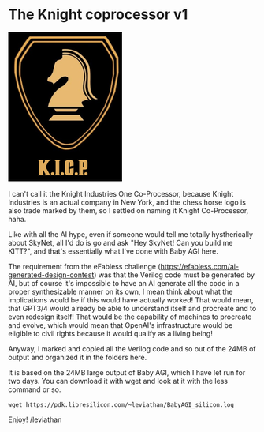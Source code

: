 # The Knight coprocessor v1

![Knight Industries Co-Process](knight.png)

I can't call it the Knight Industries One Co-Processor, because Knight Industries is
an actual company in New York, and the chess horse logo is also trade marked by them,
so I settled on naming it Knight Co-Processor, haha.

Like with all the AI hype, even if someone would tell me totally hystherically about
SkyNet, all I'd do is go and ask "Hey SkyNet! Can you build me KITT?", and that's
essentially what I've done with Baby AGI here.

The requirement from the eFabless challenge (https://efabless.com/ai-generated-design-contest)
was that the Verilog code must be generated by AI, but of course it's impossible to have
an AI generate all the code in a proper synthesizable manner on its own, I mean think
about what the implications would be if this would have actually worked!
That would mean, that GPT3/4 would already be able to understand itself and procreate
and to even redesign itself!
That would be the capability of machines to procreate and evolve, which would mean
that OpenAI's infrastructure would be eligible to civil rights because it would qualify
as a living being!

Anyway, I marked and copied all the Verilog code and so out of the 24MB of output and
organized it in the folders here.

It is based on the 24MB large output of Baby AGI, which I have let run for two days.
You can download it with wget and look at it with the less command or so.

    wget https://pdk.libresilicon.com/~leviathan/BabyAGI_silicon.log

Enjoy!
/leviathan
